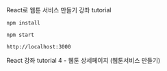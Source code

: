 React로 웹툰 서비스 만들기 강좌 tutorial

```
npm install 

npm start

http://localhost:3000

```

React 강좌 tutorial 4 - 웹툰 상세페이지 (웹툰서비스 만들기)